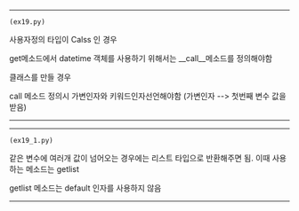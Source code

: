 -------------------------------------------------
    (ex19.py)

사용자정의 타입이 Calss 인 경우

get메소드에서 datetime 객체를 사용하기 위해서는 __call__메소드를 정의해야함

클래스를 만들 경우

call 메소드 정의시 가변인자와 키워드인자선언해야함
(가변인자 --> 첫번째 변수 값을 받음)

-------------------------------------------------
-------------------------------------------------
    (ex19_1.py)
 같은 변수에 여러개 값이 넘어오는 경우에는 리스트 타입으로 반환해주면 됨.
 이때 사용하는 메소드는 getlist

 getlist 메소드는 default 인자를 사용하지 않음
 
-------------------------------------------------